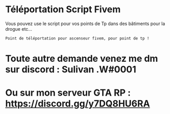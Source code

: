 # Téléportation Script Fivem

Vous pouvez use le script pour vos points de Tp dans des bâtiments pour la drogue etc...

`Point de téléportation pour ascenseur fivem, pour point de tp !`
# Toute autre demande venez me dm sur discord : Sulivan .W#0001
# Ou sur mon serveur GTA RP : https://discord.gg/y7DQ8HU6RA
